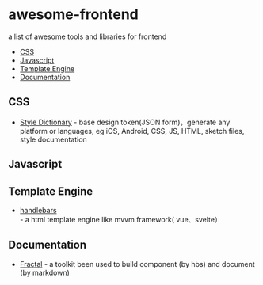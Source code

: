 # awesome-frontend
a list of awesome tools and libraries for frontend

* [CSS](#css)
* [Javascript](#javascript)
* [Template Engine](#template-engine)
* [Documentation](#documentation)

## CSS
* [Style Dictionary](https://github.com/amzn/style-dictionary) - base design token(JSON form)，generate any platform or languages, eg iOS, Android, CSS, JS, HTML, sketch files, style documentation

## Javascript

## Template Engine
* [handlebars](https://handlebarsjs.com/zh/guide/) - a html template engine like mvvm framework( vue、svelte）

## Documentation
* [Fractal](https://github.com/frctl/fractal) - a toolkit been used to build component (by hbs) and document (by markdown)

